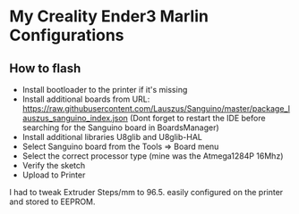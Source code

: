 # My Creality Ender3 Marlin Configurations

## How to flash

- Install bootloader to the printer if it's missing
- Install additional boards from URL: https://raw.githubusercontent.com/Lauszus/Sanguino/master/package_lauszus_sanguino_index.json (Dont forget to restart the IDE before searching for the Sanguino board in BoardsManager)
- Install additional libraries U8glib and U8glib-HAL
- Select Sanguino board from the Tools => Board menu
- Select the correct processor type (mine was the Atmega1284P 16Mhz)
- Verify the sketch
- Upload to Printer

I had to tweak Extruder Steps/mm to 96.5. easily configured on the printer and stored to EEPROM.
